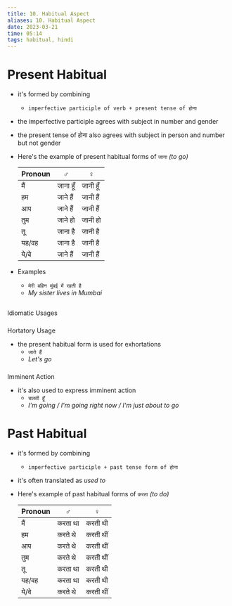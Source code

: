 ```yaml
---
title: 10. Habitual Aspect
aliases: 10. Habitual Aspect
date: 2023-03-21
time: 05:14
tags: habitual, hindi
---
```


# Present Habitual[](https://hindilanguage.info/hindi-grammar/verbs/basic-verb-forms/present-habitual/)

- it's formed by combining
    
    - `imperfective participle of verb + present tense of होना`
- the imperfective participle agrees with subject in number and gender
    
- the present tense of होना also agrees with subject in person and number but not gender
    
- Here's the example of present habitual forms of `जाना` _(to go)_
    
    |Pronoun|♂|♀|
    |---|---|---|
    |मैं|जाना हूँ|जानी हूँ|
    |हम|जाने हैं|जानी हैं|
    |आप|जाने हैं|जानी हैं|
    |तुम|जाने हो|जानी हो|
    |तू|जाना है|जानी है|
    |यह/वह|जाना है|जानी है|
    |ये/वे|जाने हैं|जानी हैं|
    
- Examples
    
    - `मेरी बहिन मुंबई में रहती है`
    - _My sister lives in Mumbai_

## 

Idiomatic Usages

### 

Hortatory Usage

- the present habitual form is used for exhortations
    - `जाते हैं`
    - _Let's go_

### 

Imminent Action

- it's also used to express imminent action
    - `चलती हूँ`
    - _I'm going / I'm going right now / I'm just about to go_


# Past Habitual [](https://hindilanguage.info/hindi-grammar/verbs/basic-verb-forms/past-habitual/)

- it's formed by combining
	- `imperfective participle + past tense form of होना`
- it's often translated as *used to*
- Here's example of past habitual forms of `करता` *(to do)*

	| Pronoun | ♂       | ♀        |
	| ------- | ------- | -------- |
	| मैं     | करता था | करती थी  |
	| हम      | करते थे | करती थीं |
	| आप      | करते थे | करती थीं |
	| तुम     | करते थे | करती थीं |
	| तू      | करता था | करती थी  |
	| यह/वह   | करता था | करती थी  |
	| ये/वे   | करते थे | करती थीं | 

